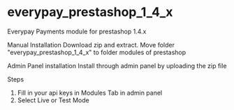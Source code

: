 # everypay_prestashop_1_4_x
Everypay Payments module for prestashop 1.4.x


Manual Installation
Download zip and extract. Move folder "everypay_prestashop_1_4_x" to folder modules of prestashop

Admin Panel installation
Install through admin panel by uploading the zip file

Steps
1. Fill in your api keys in Modules Tab in admin panel
2. Select Live or Test Mode
